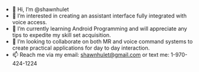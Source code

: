 - 👋 Hi, I’m @shawnhulet
- 👀 I’m interested in creating an assistant interface fully integrated with voice access.
- 🌱 I’m currently learning Android Programming and will appreciate any tips to expedite my skill set acquisition.
- 💞️ I’m looking to collaborate on both MR and voice command systems to create practical applications for day to day interaction.
- 📫 Reach me via my email: shawnhulet@gmail.com or text me: 1-970-424-1224

<!---
shawnhulet/shawnhulet is a ✨ special ✨ repository because its `README.md` (this file) appears on your GitHub profile.
You can click the Preview link to take a look at your changes.
--->
